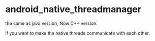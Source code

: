 # android_native_threadmanager
the same as java version, Now C++ version.

if you want to make the native threads communicate with each other.
